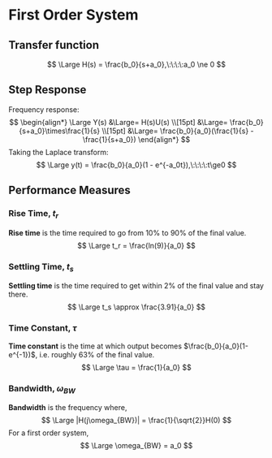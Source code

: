 # First Order System

## Transfer function

$$
\Large H(s) = \frac{b_0}{s+a_0},\:\:\:\:a_0 \ne 0
$$

## Step Response

Frequency response:
$$
\begin{align*}
\Large Y(s) &\Large= H(s)U(s) \\[15pt]
&\Large= \frac{b_0}{s+a_0}\times\frac{1}{s} \\[15pt]
&\Large= \frac{b_0}{a_0}(\frac{1}{s} - \frac{1}{s+a_0})
\end{align*}
$$
Taking the Laplace transform:
$$
\Large y(t) = \frac{b_0}{a_0}(1 - e^{-a_0t}),\:\:\:\:t\ge0
$$

## Performance Measures

### Rise Time, $t_r$

**Rise time** is the time required to go from 10% to 90% of the final value.
$$
\Large t_r = \frac{ln(9)}{a_0}
$$

### Settling Time, $t_s$

**Settling time** is the time required to get within 2% of the final value and stay there.
$$
\Large t_s \approx \frac{3.91}{a_0}
$$

### Time Constant, $\tau$

**Time constant** is the time at which output becomes $\frac{b_0}{a_0}(1-e^{-1})$, i.e. roughly 63% of the final value.
$$
\Large \tau = \frac{1}{a_0}
$$

### Bandwidth, $\omega_{BW}$

**Bandwidth** is the frequency where,
$$
\Large |H(j\omega_{BW})| = \frac{1}{\sqrt{2}}H(0)
$$
For a first order system,
$$
\Large \omega_{BW} = a_0
$$
